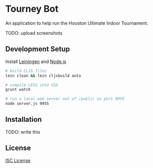 # Tourney Bot

An application to help run the Houston Ultimate Indoor Tournament.

TODO: upload screenshots

## Development Setup

Install [Leiningen] and [Node.js]

```sh
# build CLJS files
lein clean && lein cljsbuild auto

# compile LESS into CSS
grunt watch

# run a local web server out of /public on port 9955
node server.js 9955
```

## Installation

TODO: write this

## License

[ISC License]

[Leiningen]:http://leiningen.org
[Node.js]:http://nodejs.org
[ISC License]:LICENSE.md

